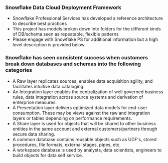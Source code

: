 ### Snowflake Data Cloud Deployment Framework
- Snowflake Professional Services has developed a reference architecture to describe best practices
- This project has models broken down into folders for the different kinds of DB/schema seen as repeatable, flexible patterns
- Please engage with Snowflake PS for additional information but a high level description is provided below 

### Snowflake has seen consistent success when customers break down databases and schemas into the following categories
- A Raw layer replicates sources, enables data acquisition agility, and facilitates intuitive data cataloging.
- An Integration layer enables the centralization of well governed business rules, data integration across source systems and derivation of enterprise measures.
- A Presentation layer delivers optimized data models for end-user consumption. These may be views against the raw and integration layers or tables depending on performance requirements.
- A Share layer is used for objects that will be shared to other business entities in the same account and external customers/partners through secure data sharing.
- A common database contains reusable objects such as UDF's, stored procedures, file formats, external stages, pipes, etc.
- A workspace database is used by analysts, data scientists, engineers to build objects for data self service.
